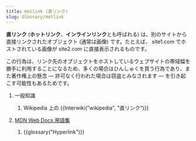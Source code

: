 ```yaml
---
title: Hotlink (直リンク)
slug: Glossary/Hotlink
---
```

**直リンク** (**ホットリンク**、**インラインリンク**とも呼ばれる) は、別のサイトから直接リンクされたオブジェクト (通常は画像) です。たとえば、 site1.com でホストされている画像が site2.com に直接表示されるものです。

この行為は、リンク先のオブジェクトをホストしているウェブサイトの帯域幅を勝手に利用することになるため、多くの場合はひんしゅくを買う行為であり、また著作権上の懸念 — 許可なく行われた場合は窃盗とみなされます — を引き起こす可能性もあるためです。

1. 一般知識

    1. Wikipedia 上の {{Interwiki("wikipedia", "直リンク")}}

2. [MDN Web Docs 用語集](/ja/docs/Glossary)

    1. {{glossary("Hyperlink")}}
